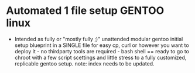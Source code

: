# Automated 1 file setup GENTOO linux

-  Intended as fully or "mostly fully ;)" unattended modular gentoo initial setup blueprint in a SINGLE file for easy cp, curl or however you want to deploy it - no thirdparty tools are required - bash shell == ready to go to chroot with a few script scettings and little stress to a fully customized, replicable gentoo setup.
note: index needs to be updated.



